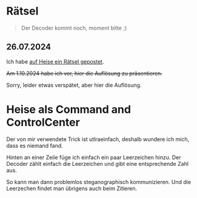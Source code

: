 # Rätsel

> Der Decoder kommt noch, moment bitte ;)

## 26.07.2024

Ich habe [auf Heise ein Rätsel gepostet](https://www.heise.de/forum/heise-online/Kommentare/Malware-Verteilung-ueber-GitHub-Geister-Account-Netzwerk-entdeckt/Gewinnspiel-Wer-findet-die-geheime-Botschaft-in-diesem-Text-von-mir/posting-44247573/show/).

~~Am 1.10.2024 habe ich vor, hier die Auflösung zu präsentieren.~~

Sorry, leider etwas verspätet, aber hier die Auflösung.

# Heise als Command and ControlCenter

Der von mir verwendete Trick ist utlraeinfach, deshalb wundere ich mich, dass es niemand fand.

Hinten an einer Zeile füge ich einfach ein paar Leerzeichen hinzu.  Der Decoder zählt einfach die Leerzeichen und gibt eine entsprechende Zahl aus.

So kann man dann problemlos steganographisch kommunizieren.  Und die Leerzechen findet man übrigens auch beim Zitieren.

